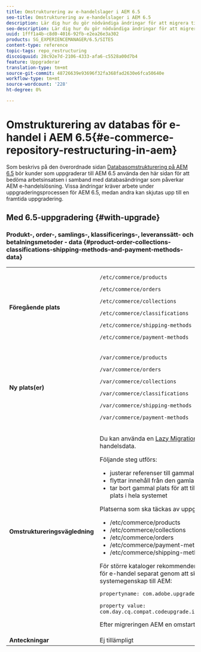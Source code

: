 ```yaml
---
title: Omstrukturering av e-handelslager i AEM 6.5
seo-title: Omstrukturering av e-handelslager i AEM 6.5
description: Lär dig hur du gör nödvändiga ändringar för att migrera till den nya databasstrukturen i AEM 6.5 för e-handel.
seo-description: Lär dig hur du gör nödvändiga ändringar för att migrera till den nya databasstrukturen i AEM 6.5 för e-handel.
uuid: 1fff1a4b-c8d0-4016-92fb-e2ea26e3a302
products: SG_EXPERIENCEMANAGER/6.5/SITES
content-type: reference
topic-tags: repo_restructuring
discoiquuid: 28c92e7d-2106-4333-afa6-c5528a00d7b4
feature: Uppgraderar
translation-type: tm+mt
source-git-commit: 48726639e93696f32fa368fad2630e6fca50640e
workflow-type: tm+mt
source-wordcount: '228'
ht-degree: 0%

---
```



# Omstrukturering av databas för e-handel i AEM 6.5{#e-commerce-repository-restructuring-in-aem}

Som beskrivs på den överordnade sidan [Databasomstrukturering på AEM 6.5](/help/sites-deploying/repository-restructuring.md) bör kunder som uppgraderar till AEM 6.5 använda den här sidan för att bedöma arbetsinsatsen i samband med databasändringar som påverkar AEM e-handelslösning. Vissa ändringar kräver arbete under uppgraderingsprocessen för AEM 6.5, medan andra kan skjutas upp till en framtida uppgradering.

## Med 6.5-uppgradering {#with-upgrade}

### Produkt-, order-, samlings-, klassificerings-, leveranssätt- och betalningsmetoder - data {#product-order-collections-classifications-shipping-methods-and-payment-methods-data}

<table>
 <tbody>
  <tr>
   <td><strong>Föregående plats</strong></td>
   <td><p><code>/etc/commerce/products</code></p> <p><code>/etc/commerce/orders</code></p> <p><code>/etc/commerce/collections</code></p> <p><code>/etc/commerce/classifications</code></p> <p><code>/etc/commerce/shipping-methods</code></p> <p><code>/etc/commerce/payment-methods</code></p> </td>
  </tr>
  <tr>
   <td><strong>Ny plats(er)</strong></td>
   <td><p><code>/var/commerce/products</code></p> <p><code>/var/commerce/orders</code></p> <p><code>/var/commerce/collections</code></p> <p><code>/var/commerce/classifications</code></p> <p><code>/var/commerce/shipping-methods</code></p> <p><code>/var/commerce/payment-methods</code></p> </td>
  </tr>
  <tr>
   <td><strong>Omstruktureringsvägledning</strong></td>
   <td><p>Du kan använda en <a href="/help/sites-deploying/lazy-content-migration.md" target="_blank">Lazy Migration</a>-åtgärd för att migrera e-handelsdata.</p> <p>Följande steg utförs:</p>
    <ul>
     <li>justerar referenser till gammal plats så att de pekar på ny plats</li>
     <li>flyttar innehåll från den gamla platsen till den nya</li>
     <li>tar bort gammal plats för att till slut aktivera användningen av ny plats i hela systemet</li>
    </ul> <p>Platserna som ska täckas av uppgiften är:</p>
    <ul>
     <li>/etc/commerce/products</li>
     <li>/etc/commerce/collections<br /> </li>
     <li>/etc/commerce/orders<br /> </li>
     <li>/etc/commerce/payment-methods<br /> </li>
     <li>/etc/commerce/shipping-methods<br /> </li>
    </ul> <p>För större kataloger rekommenderar vi att du kör migreringsaktiviteten för e-handel separat genom att skicka följande Java-systemegenskap till AEM:</p> <p><code>propertyname: com.adobe.upgrade.forcemigration</code></p> <p><code>property value: com.day.cq.compat.codeupgrade.impl.cq64.CQ64CommerceMigrationTask</code></p> <p>Efter migreringen AEM en omstart krävs.</p> </td>
  </tr>
  <tr>
   <td><strong>Anteckningar</strong></td>
   <td>Ej tillämpligt<br /> </td>
  </tr>
 </tbody>
</table>

